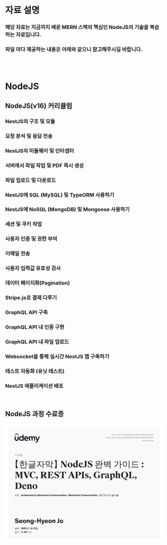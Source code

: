# 자료 설명

### 해당 자료는 지금까지 배운 MERN 스택의 핵심인 NodeJS의 기술을 복습하는 자료입니다.

### 파일 마다 제공하는 내용은 아래와 같으니 참고해주시길 바랍니다.

<br/>
<br/>

# NodeJS

## NodeJS(v16) 커리큘럼

### NestJS의 구조 및 모듈

### 요청 분석 및 응답 전송

### NestJS의 미들웨어 및 인터셉터

### 서버에서 파일 작업 및 PDF 즉시 생성

### 파일 업로드 및 다운로드

### NestJS에 SQL (MySQL) 및 TypeORM 사용하기

### NestJS에 NoSQL (MongoDB) 및 Mongoose 사용하기

### 세션 및 쿠키 작업

### 사용자 인증 및 권한 부여

### 이메일 전송

### 사용자 입력값 유효성 검사

### 데이터 페이지화(Pagination)

### Stripe.js로 결제 다루기

### GraphQL API 구축

### GraphQL API 내 인증 구현

### GraphQL API 내 파일 업로드

### Websocket을 통해 실시간 NestJS 앱 구축하기

### 테스트 자동화 (유닛 테스트)

### NestJS 애플리케이션 배포

<br/>

## NodeJS 과정 수료증

<img src="./img/udemy_node.jpg">
<br/>
<br/>
